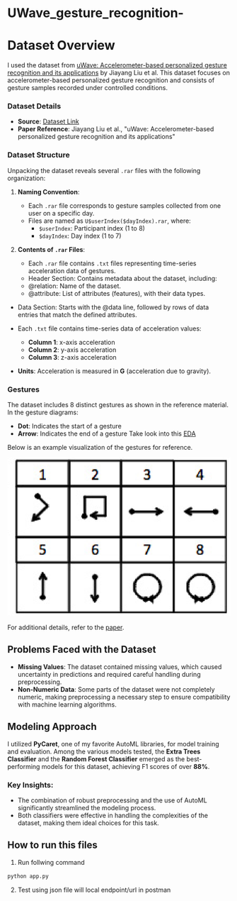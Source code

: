 # UWave_gesture_recognition-

# Dataset Overview

I used the dataset from [uWave: Accelerometer-based personalized gesture recognition and its applications](https://www.yecl.org/publications/liu09percom.pdf) by Jiayang Liu et al. This dataset focuses on accelerometer-based personalized gesture recognition and consists of gesture samples recorded under controlled conditions.

### Dataset Details

- **Source**: [Dataset Link](https://www.yecl.org/publications/liu09percom.pdf)
- **Paper Reference**: Jiayang Liu et al., "uWave: Accelerometer-based personalized gesture recognition and its applications"

### Dataset Structure

Unpacking the dataset reveals several `.rar` files with the following organization:

1. **Naming Convention**:
   - Each `.rar` file corresponds to gesture samples collected from one user on a specific day.
   - Files are named as `U$userIndex($dayIndex).rar`, where:
     - `$userIndex`: Participant index (1 to 8)
     - `$dayIndex`: Day index (1 to 7)

2. **Contents of `.rar` Files**:
   - Each `.rar` file contains `.txt` files representing time-series acceleration data of gestures.
   - Header Section: Contains metadata about the dataset, including:
   - @relation: Name of the dataset.
   - @attribute: List of attributes (features), with their data types.
   
  - Data Section: Starts with the @data line, followed by rows of data entries that match the defined attributes.

   - Each `.txt` file contains time-series data of acceleration values:
     - **Column 1**: x-axis acceleration
     - **Column 2**: y-axis acceleration
     - **Column 3**: z-axis acceleration
   - **Units**: Acceleration is measured in **G** (acceleration due to gravity).

### Gestures

The dataset includes 8 distinct gestures as shown in the reference material. In the gesture diagrams:
- **Dot**: Indicates the start of a gesture
- **Arrow**: Indicates the end of a gesture
Take look into this [EDA](https://github.com/MARESH001/UWave_gesture_recognition-/blob/main/notebook/data/EDA.ipynb)

Below is an example visualization of the gestures for reference.

![Gesture Representation](gesture.png)


For additional details, refer to the [paper](https://www.yecl.org/publications/liu09percom.pdf).

## Problems Faced with the Dataset

- **Missing Values**: The dataset contained missing values, which caused uncertainty in predictions and required careful handling during preprocessing.
- **Non-Numeric Data**: Some parts of the dataset were not completely numeric, making preprocessing a necessary step to ensure compatibility with machine learning algorithms.

## Modeling Approach

I utilized **PyCaret**, one of my favorite AutoML libraries, for model training and evaluation. Among the various models tested, the **Extra Trees Classifier** and the **Random Forest Classifier** emerged as the best-performing models for this dataset, achieving F1 scores of over **88%**.

### Key Insights:

- The combination of robust preprocessing and the use of AutoML significantly streamlined the modeling process.
- Both classifiers were effective in handling the complexities of the dataset, making them ideal choices for this task.
## How to run this files
1. Run follwing command
```bash
python app.py
```
2. Test using json file will local endpoint/url in postman
